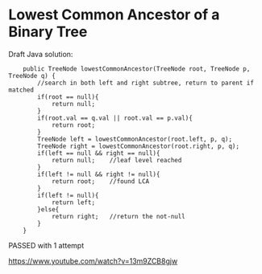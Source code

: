 # Lowest Common Ancestor of a Binary Tree
Draft Java solution:
```
    public TreeNode lowestCommonAncestor(TreeNode root, TreeNode p, TreeNode q) {
        //search in both left and right subtree, return to parent if matched
        if(root == null){
            return null;
        }
        if(root.val == q.val || root.val == p.val){
            return root;
        }
        TreeNode left = lowestCommonAncestor(root.left, p, q);
        TreeNode right = lowestCommonAncestor(root.right, p, q);
        if(left == null && right == null){
            return null;    //leaf level reached
        }
        if(left != null && right != null){
            return root;    //found LCA
        }
        if(left != null){
            return left;
        }else{
            return right;   //return the not-null
        }
    }
```
PASSED with 1 attempt

https://www.youtube.com/watch?v=13m9ZCB8gjw